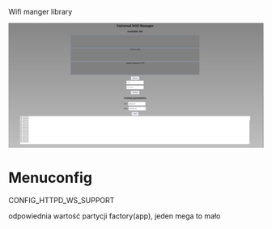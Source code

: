 Wifi manger library 

![image description](assets/uniwersalWiFiManager.png)


# Menuconfig
CONFIG_HTTPD_WS_SUPPORT


odpowiednia wartość partycji factory(app), jeden mega to mało